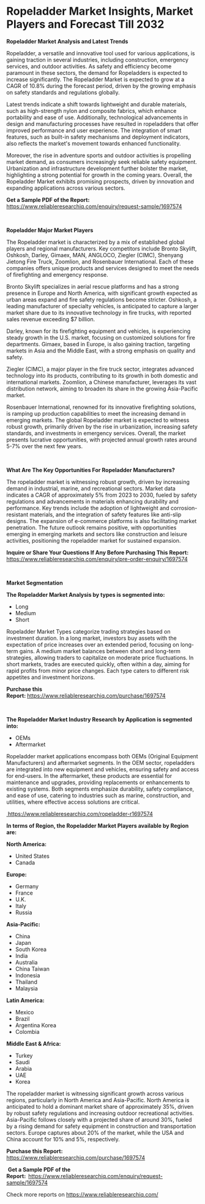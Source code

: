 <p><h1>Ropeladder Market Insights, Market Players and Forecast Till 2032</h1></p><p><strong>Ropeladder Market Analysis and Latest Trends</strong></p>
<p><p>Ropeladder, a versatile and innovative tool used for various applications, is gaining traction in several industries, including construction, emergency services, and outdoor activities. As safety and efficiency become paramount in these sectors, the demand for Ropeladders is expected to increase significantly. The Ropeladder Market is expected to grow at a CAGR of 10.8% during the forecast period, driven by the growing emphasis on safety standards and regulations globally.</p><p>Latest trends indicate a shift towards lightweight and durable materials, such as high-strength nylon and composite fabrics, which enhance portability and ease of use. Additionally, technological advancements in design and manufacturing processes have resulted in ropeladders that offer improved performance and user experience. The integration of smart features, such as built-in safety mechanisms and deployment indicators, also reflects the market's movement towards enhanced functionality.</p><p>Moreover, the rise in adventure sports and outdoor activities is propelling market demand, as consumers increasingly seek reliable safety equipment. Urbanization and infrastructure development further bolster the market, highlighting a strong potential for growth in the coming years. Overall, the Ropeladder Market exhibits promising prospects, driven by innovation and expanding applications across various sectors.</p></p>
<p><strong>Get a Sample PDF of the Report:&nbsp;</strong> <a href="https://www.reliableresearchiq.com/enquiry/request-sample/1697574?utm_campaign=3282&utm_medium=2&utm_source=Github&utm_content=ia&utm_term=24032025&utm_id=ropeladder">https://www.reliableresearchiq.com/enquiry/request-sample/1697574</a></p>
<p>&nbsp;</p>
<p><strong>Ropeladder Major Market Players</strong></p>
<p><p>The Ropeladder market is characterized by a mix of established global players and regional manufacturers. Key competitors include Bronto Skylift, Oshkosh, Darley, Gimaex, MAN, ANGLOCO, Ziegler (CIMC), Shenyang Jietong Fire Truck, Zoomlion, and Rosenbauer International. Each of these companies offers unique products and services designed to meet the needs of firefighting and emergency response.</p><p>Bronto Skylift specializes in aerial rescue platforms and has a strong presence in Europe and North America, with significant growth expected as urban areas expand and fire safety regulations become stricter. Oshkosh, a leading manufacturer of specialty vehicles, is anticipated to capture a larger market share due to its innovative technology in fire trucks, with reported sales revenue exceeding $7 billion. </p><p>Darley, known for its firefighting equipment and vehicles, is experiencing steady growth in the U.S. market, focusing on customized solutions for fire departments. Gimaex, based in Europe, is also gaining traction, targeting markets in Asia and the Middle East, with a strong emphasis on quality and safety. </p><p>Ziegler (CIMC), a major player in the fire truck sector, integrates advanced technology into its products, contributing to its growth in both domestic and international markets. Zoomlion, a Chinese manufacturer, leverages its vast distribution network, aiming to broaden its share in the growing Asia-Pacific market.</p><p>Rosenbauer International, renowned for its innovative firefighting solutions, is ramping up production capabilities to meet the increasing demand in emerging markets. The global Ropeladder market is expected to witness robust growth, primarily driven by the rise in urbanization, increasing safety standards, and investments in emergency services. Overall, the market presents lucrative opportunities, with projected annual growth rates around 5-7% over the next few years.</p></p>
<p>&nbsp;</p>
<p><strong>What Are The Key Opportunities For Ropeladder Manufacturers?</strong></p>
<p><p>The ropeladder market is witnessing robust growth, driven by increasing demand in industrial, marine, and recreational sectors. Market data indicates a CAGR of approximately 5% from 2023 to 2030, fueled by safety regulations and advancements in materials enhancing durability and performance. Key trends include the adoption of lightweight and corrosion-resistant materials, and the integration of safety features like anti-slip designs. The expansion of e-commerce platforms is also facilitating market penetration. The future outlook remains positive, with opportunities emerging in emerging markets and sectors like construction and leisure activities, positioning the ropeladder market for sustained expansion.</p></p>
<p><strong>Inquire or Share Your Questions If Any Before Purchasing This Report:</strong> <a href="https://www.reliableresearchiq.com/enquiry/pre-order-enquiry/1697574?utm_campaign=3282&utm_medium=2&utm_source=Github&utm_content=ia&utm_term=24032025&utm_id=ropeladder">https://www.reliableresearchiq.com/enquiry/pre-order-enquiry/1697574</a></p>
<p>&nbsp;</p>
<p><strong>Market Segmentation</strong></p>
<p><strong>The Ropeladder Market Analysis by types is segmented into:</strong></p>
<p><ul><li>Long</li><li>Medium</li><li>Short</li></ul></p>
<p><p>Ropeladder Market Types categorize trading strategies based on investment duration. In a long market, investors buy assets with the expectation of price increases over an extended period, focusing on long-term gains. A medium market balances between short and long-term strategies, allowing traders to capitalize on moderate price fluctuations. In short markets, trades are executed quickly, often within a day, aiming for rapid profits from minor price changes. Each type caters to different risk appetites and investment horizons.</p></p>
<p><strong>Purchase this Report:&nbsp;</strong><a href="https://www.reliableresearchiq.com/purchase/1697574?utm_campaign=3282&utm_medium=2&utm_source=Github&utm_content=ia&utm_term=24032025&utm_id=ropeladder">https://www.reliableresearchiq.com/purchase/1697574</a></p>
<p>&nbsp;</p>
<p><strong>The Ropeladder Market Industry Research by Application is segmented into:</strong></p>
<p><ul><li>OEMs</li><li>Aftermarket</li></ul></p>
<p><p>Ropeladder market applications encompass both OEMs (Original Equipment Manufacturers) and aftermarket segments. In the OEM sector, ropeladders are integrated into new equipment and vehicles, ensuring safety and access for end-users. In the aftermarket, these products are essential for maintenance and upgrades, providing replacements or enhancements to existing systems. Both segments emphasize durability, safety compliance, and ease of use, catering to industries such as marine, construction, and utilities, where effective access solutions are critical.</p></p>
<p><a href="https://www.reliableresearchiq.com/ropeladder-r1697574?utm_campaign=3282&utm_medium=2&utm_source=Github&utm_content=ia&utm_term=24032025&utm_id=ropeladder">&nbsp;https://www.reliableresearchiq.com/ropeladder-r1697574</a></p>
<p><strong>In terms of Region, the Ropeladder Market Players available by Region are:</strong></p>
<p>
    <p> <strong> North America: </strong>
        <ul>
            <li>United States</li>
            <li>Canada</li>
        </ul>
        </p> 
    <p> <strong> Europe: </strong>
        <ul>
            <li>Germany</li>
            <li>France</li>
            <li>U.K.</li>
            <li>Italy</li>
            <li>Russia</li>
        </ul>
        </p> 
    <p> <strong> Asia-Pacific: </strong>
        <ul>
            <li>China</li>
            <li>Japan</li>
            <li>South Korea</li>
            <li>India</li>
            <li>Australia</li>
            <li>China Taiwan</li>
            <li>Indonesia</li>
            <li>Thailand</li>
            <li>Malaysia</li>
        </ul>
        </p> 
    <p> <strong> Latin America: </strong>
        <ul>
            <li>Mexico</li>
            <li>Brazil</li>
            <li>Argentina Korea</li>
            <li>Colombia</li>
        </ul>
        </p> 
    <p> <strong> Middle East & Africa: </strong>
        <ul>
            <li>Turkey</li>
            <li>Saudi</li>
            <li>Arabia</li>
            <li>UAE</li>
            <li>Korea</li>
        </ul>
    </p>
    </p>
<p><p>The ropeladder market is witnessing significant growth across various regions, particularly in North America and Asia-Pacific. North America is anticipated to hold a dominant market share of approximately 35%, driven by robust safety regulations and increasing outdoor recreational activities. Asia-Pacific follows closely with a projected share of around 30%, fueled by a rising demand for safety equipment in construction and transportation sectors. Europe captures about 20% of the market, while the USA and China account for 10% and 5%, respectively.</p></p>
<p><strong>Purchase this Report: </strong><a href="https://www.reliableresearchiq.com/purchase/1697574?utm_campaign=3282&utm_medium=2&utm_source=Github&utm_content=ia&utm_term=24032025&utm_id=ropeladder">https://www.reliableresearchiq.com/purchase/1697574</a></p>
<p>&nbsp;<strong>Get a Sample PDF of the Report:&nbsp;&nbsp;</strong><a href="https://www.reliableresearchiq.com/enquiry/request-sample/1697574?utm_campaign=3282&utm_medium=2&utm_source=Github&utm_content=ia&utm_term=24032025&utm_id=ropeladder">https://www.reliableresearchiq.com/enquiry/request-sample/1697574</a></p>
<p><strong></strong></p>
<p>Check more reports on <a href="https://www.reliableresearchiq.com/?utm_campaign=3282&utm_medium=2&utm_source=Github&utm_content=ia&utm_term=24032025&utm_id=ropeladder">https://www.reliableresearchiq.com/</a></p>